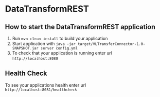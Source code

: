 # DataTransformREST

How to start the DataTransformREST application
---

1. Run `mvn clean install` to build your application
1. Start application with `java -jar target/VLTransferConnector-1.0-SNAPSHOT.jar server config.yml`
1. To check that your application is running enter url `http://localhost:8080`

Health Check
---

To see your applications health enter url `http://localhost:8081/healthcheck`
